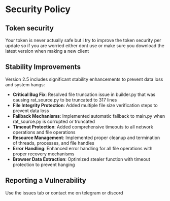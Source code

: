 # Security Policy

## Token security

Your token is never actually safe but i try to improve the token security per update
so if you are worried either dont use or make sure you download the latest version when making a new client

## Stability Improvements

Version 2.5 includes significant stability enhancements to prevent data loss and system hangs:

- **Critical Bug Fix**: Resolved file truncation issue in builder.py that was causing rat_source.py to be truncated to 317 lines
- **File Integrity Protection**: Added multiple file size verification steps to prevent data loss
- **Fallback Mechanisms**: Implemented automatic fallback to main.py when rat_source.py is corrupted or truncated
- **Timeout Protection**: Added comprehensive timeouts to all network operations and file operations
- **Resource Management**: Implemented proper cleanup and termination of threads, processes, and file handles
- **Error Handling**: Enhanced error handling for all file operations with proper recovery mechanisms
- **Browser Data Extraction**: Optimized stealer function with timeout protection to prevent hanging

## Reporting a Vulnerability

Use the issues tab or contact me on telegram or discord
